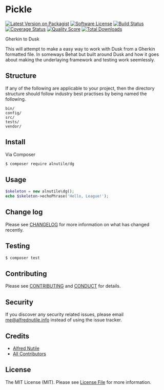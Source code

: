 # Pickle

[![Latest Version on Packagist][ico-version]][link-packagist]
[![Software License][ico-license]](LICENSE.md)
[![Build Status][ico-travis]][link-travis]
[![Coverage Status][ico-scrutinizer]][link-scrutinizer]
[![Quality Score][ico-code-quality]][link-code-quality]
[![Total Downloads][ico-downloads]][link-downloads]

Gherkin to Dusk

This will attempt to make a easy way to work with Dusk from a Gherkin formatted file.
In someways Behat but built around Dusk and how it goes about making the underlaying
framework and testing work seemlessly.


## Structure

If any of the following are applicable to your project, then the directory structure should follow industry best practises by being named the following.

```
bin/        
config/
src/
tests/
vendor/
```




## Install

Via Composer

``` bash
$ composer require alnutile/dg
```

## Usage

``` php
$skeleton = new alnutile\dg();
echo $skeleton->echoPhrase('Hello, League!');
```

## Change log

Please see [CHANGELOG](CHANGELOG.md) for more information on what has changed recently.

## Testing

``` bash
$ composer test
```

## Contributing

Please see [CONTRIBUTING](CONTRIBUTING.md) and [CONDUCT](CONDUCT.md) for details.

## Security

If you discover any security related issues, please email me@alfrednutile.info instead of using the issue tracker.

## Credits

- [Alfred Nutile][link-author]
- [All Contributors][link-contributors]

## License

The MIT License (MIT). Please see [License File](LICENSE.md) for more information.

[ico-version]: https://img.shields.io/packagist/v/alnutile/dg.svg?style=flat-square
[ico-license]: https://img.shields.io/badge/license-MIT-brightgreen.svg?style=flat-square
[ico-travis]: https://img.shields.io/travis/alnutile/dg/master.svg?style=flat-square
[ico-scrutinizer]: https://img.shields.io/scrutinizer/coverage/g/alnutile/dg.svg?style=flat-square
[ico-code-quality]: https://img.shields.io/scrutinizer/g/alnutile/dg.svg?style=flat-square
[ico-downloads]: https://img.shields.io/packagist/dt/alnutile/dg.svg?style=flat-square

[link-packagist]: https://packagist.org/packages/alnutile/dg
[link-travis]: https://travis-ci.org/alnutile/dg
[link-scrutinizer]: https://scrutinizer-ci.com/g/alnutile/dg/code-structure
[link-code-quality]: https://scrutinizer-ci.com/g/alnutile/dg
[link-downloads]: https://packagist.org/packages/alnutile/dg
[link-author]: https://github.com/alnutile
[link-contributors]: ../../contributors
